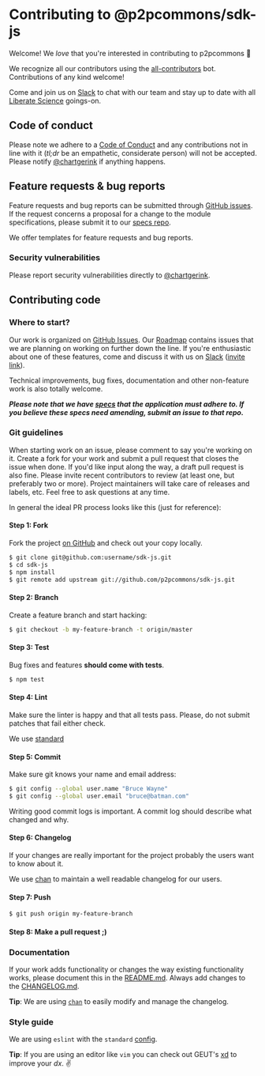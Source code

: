 # Contributing to @p2pcommons/sdk-js

Welcome! We *love* that you're interested in contributing to p2pcommons :purple_heart:

We recognize all our contributors using the [all-contributors](https://github.com/all-contributors/all-contributors) bot. Contributions of any kind welcome!

Come and join us on [Slack](https://join.slack.com/t/libscie/shared_invite/zt-9l0ig1x1-Sxjun7D6056cOUQ2Ai_Bkw) to chat with our team and stay up to date with all [Liberate Science](https://libscie.org) goings-on.

## Code of conduct

Please note we adhere to a [Code of Conduct](https://github.com/hypergraph-xyz/cli/blob/main/CODE_OF_CONDUCT.md) and any contributions not in line with it (*tl;dr* be an empathetic, considerate person) will not be accepted. Please notify [@chartgerink](mailto:chris@libscie.org) if anything happens.

## Feature requests & bug reports

Feature requests and bug reports can be submitted through [GitHub issues](https://github.com/p2pcommons/sdk-js/issues). If the request concerns a proposal for a change to the module specifications, please submit it to our [specs repo](https://github.com/p2pcommons/specs/issues).

We offer templates for feature requests and bug reports.

### Security vulnerabilities

Please report security vulnerabilities directly to [@chartgerink](mailto:chris@libscie.org).

## Contributing code

### Where to start?

Our work is organized on [GitHub Issues](https://github.com/p2pcommons/sdk-js/issues). Our [Roadmap](https://github.com/p2pcommons/sdk-js/wiki/Roadmap) contains issues that we are planning on working on further down the line. If you're enthusiastic about one of these features, come and discuss it with us on [Slack](https://libscie.slack.com/) ([invite link](https://join.slack.com/t/libscie/shared_invite/zt-9l0ig1x1-Sxjun7D6056cOUQ2Ai_Bkw)).

Technical improvements, bug fixes, documentation and other non-feature work is also totally welcome.

***Please note that we have [specs](https://github.com/p2pcommons/specs/issues) that the application must adhere to. If you believe these specs need amending, submit an issue to that repo.***

### Git guidelines

When starting work on an issue, please comment to say you're working on it. Create a fork for your work and submit a pull request that closes the issue when done. If you'd like input along the way, a draft pull request is also fine. Please invite recent contributors to review (at least one, but preferably two or more). Project maintainers will take care of releases and labels, etc. Feel free to ask questions at any time.

In general the ideal PR process looks like this (just for reference):

#### Step 1: Fork

Fork the project [on GitHub](https://github.com/p2pcommons/sdk-js) and check out your copy locally.

```bash
$ git clone git@github.com:username/sdk-js.git
$ cd sdk-js
$ npm install
$ git remote add upstream git://github.com/p2pcommons/sdk-js.git
```

#### Step 2: Branch

Create a feature branch and start hacking:

```bash
$ git checkout -b my-feature-branch -t origin/master
```

#### Step 3: Test

Bug fixes and features **should come with tests**. 

```bash
$ npm test
```

#### Step 4: Lint

Make sure the linter is happy and that all tests pass. Please, do not submit
patches that fail either check.

We use [standard](https://standardjs.com/)

#### Step 5: Commit

Make sure git knows your name and email address:

```bash
$ git config --global user.name "Bruce Wayne"
$ git config --global user.email "bruce@batman.com"
```

Writing good commit logs is important. A commit log should describe what
changed and why.

#### Step 6: Changelog

If your changes are really important for the project probably the users want to know about it.

We use [chan](https://github.com/geut/chan/) to maintain a well readable changelog for our users.

#### Step 7: Push

```bash
$ git push origin my-feature-branch
```

#### Step 8: Make a pull request ;)

### Documentation

If your work adds functionality or changes the way existing functionality works, please document this in the [README.md](https://github.com/p2pcommons/sdk-js/blob/main/README.md). Always add changes to the [CHANGELOG.md](https://github.com/p2pcommons/sdk-js/blob/main/CHANGELOG.md).

**Tip**: We are using [`chan`](https://github.com/geut/chan/tree/main/packages/chan) to easily modify and manage the changelog.

### Style guide

We are using `eslint` with the `standard` [config](https://github.com/standard/eslint-config-standard).

**Tip**: If you are using an editor like `vim` you can check out GEUT's [xd](https://github.com/geut/xd) to improve your _dx_. :v:
